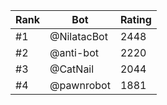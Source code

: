 Rank|Bot|Rating
---|---|---
#1|@NilatacBot|2448
#2|@anti-bot|2220
#3|@CatNail|2044
#4|@pawnrobot|1881
